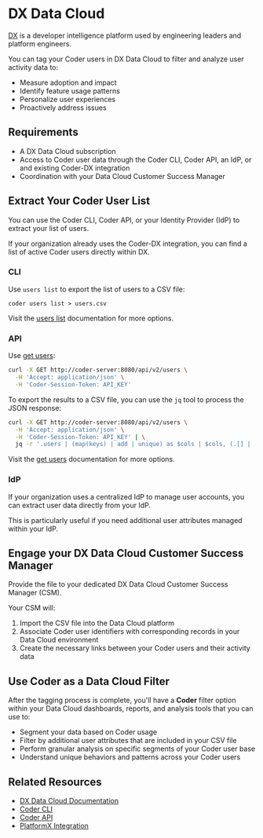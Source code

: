 # DX Data Cloud

[DX](https://getdx.com) is a developer intelligence platform used by engineering
leaders and platform engineers.

You can tag your Coder users in DX Data Cloud to filter and analyze user activity data to:

- Measure adoption and impact
- Identify feature usage patterns
- Personalize user experiences
- Proactively address issues

## Requirements

- A DX Data Cloud subscription
- Access to Coder user data through the Coder CLI, Coder API, an IdP, or and existing Coder-DX integration
- Coordination with your Data Cloud Customer Success Manager

## Extract Your Coder User List

<div class="tabs">

You can use the Coder CLI, Coder API, or your Identity Provider (IdP) to extract your list of users.

If your organization already uses the Coder-DX integration, you can find a list of active Coder users directly within DX.

### CLI

Use `users list` to export the list of users to a CSV file:

```shell
coder users list > users.csv
```

Visit the [users list](../../reference/cli/users_list.md) documentation for more options.

### API

Use [get users](../../reference/api/users.md#get-users):

```bash
curl -X GET http://coder-server:8080/api/v2/users \
  -H 'Accept: application/json' \
  -H 'Coder-Session-Token: API_KEY'
```

To export the results to a CSV file, you can use the `jq` tool to process the JSON response:

```bash
curl -X GET http://coder-server:8080/api/v2/users \
  -H 'Accept: application/json' \
  -H 'Coder-Session-Token: API_KEY' | \
  jq -r '.users | (map(keys) | add | unique) as $cols | $cols, (.[] | [.[$cols[]]] | @csv)' > users.csv
```

Visit the [get users](../../reference/api/users.md#get-users) documentation for more options.

### IdP

If your organization uses a centralized IdP to manage user accounts, you can extract user data directly from your IdP.

This is particularly useful if you need additional user attributes managed within your IdP.

</div>

## Engage your DX Data Cloud Customer Success Manager

Provide the file to your dedicated DX Data Cloud Customer Success Manager (CSM).

Your CSM will:

1. Import the CSV file into the Data Cloud platform
1. Associate Coder user identifiers with corresponding records in your Data Cloud environment
1. Create the necessary links between your Coder users and their activity data

## Use Coder as a Data Cloud Filter

After the tagging process is complete, you'll have a **Coder** filter option within your Data Cloud dashboards,
reports, and analysis tools that you can use to:

- Segment your data based on Coder usage
- Filter by additional user attributes that are included in your CSV file
- Perform granular analysis on specific segments of your Coder user base
- Understand unique behaviors and patterns across your Coder users

## Related Resources

- [DX Data Cloud Documentation](https://help.getdx.com/en/)
- [Coder CLI](../../reference/cli/users.md)
- [Coder API](../../reference/api/users.md)
- [PlatformX Integration](./platformx.md)
